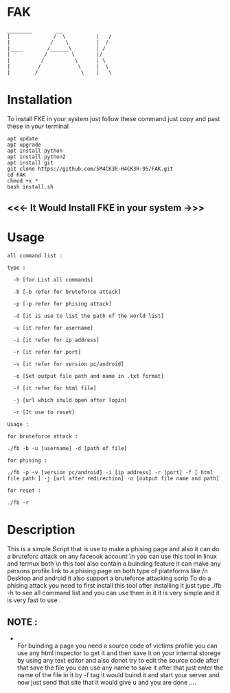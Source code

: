 # FAK
```
________        __
|              /  \          |   /
|             /    \         |  /
|____        /______\        | /
|           /        \       |/
|          /          \      | \ 
|         /            \     |  \ 
|        /              \    |   \ 
```
# Installation 
To install FKE in your system just follow these command just copy and past these in your terminal
```
apt update
apt upgrade
apt install python
apt install python2
apt install git
git clone https://github.com/5M4CK3R-H4CK3R-95/FAK.git
cd FAK
chmod +x *
bash install.sh
```

## <<<- It Would Install FKE in your system ->>>

# Usage
```
all command list : 

type :

  -h [for List all commands]

  -b [-b refer for bruteforce attack]

  -p [-p refer for phising attack]

  -d [it is use to list the path of the world list]

  -u [it refer for username]

  -i [it refer for ip address]

  -r [it refer for port]

  -v [it refer for version pc/android]

  -o [Set output file path and name in .txt format]

  -f [it refer for html file]

  -j [url which shuld open after login]

  -r [It use to reset]

Usage :

for bruteforce attack : 

./fb -b -u [username] -d [path of file]

for phising :

./fb -p -v [version pc/android] -i [ip address] -r [port] -f [ html file path ] -j [url after redirection] -o [output file name and path]

for reset :

./fb -r
```
# Description

This is a simple Script that is use to make a phising page and also it can do a bruteforc attack on any faceook account \n
you can use this tool in linux and termux both \n
this tool also contain a buinding feature it can make any persons profile link to a phising page on both type of plateforms like /n
Desktop and android it also support a bruteforce attacking scrip
To do a phising attack you need to first install this tool after installing it just type ./fb -h to see all command list and you 
can use them in it it is very simple and it is very fast to use .

## NOTE : 
* \
For buinding a page you need a source code of victims profile you can use any html inspector to get it and then save it on your 
internal storege by using any text editor and also donot try to edit the source code after that save the file you can use any
name to save it after that just enter the name of the file in it by -f tag it would buind it and start your server and now just 
send that site that it would give u and you are done ....
